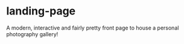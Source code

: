 # landing-page
A modern, interactive and fairly pretty front page to house a personal photography gallery!
